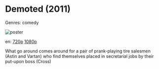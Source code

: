 # Demoted (2011)

Genres: comedy

![poster](http://image.tmdb.org/t/p/w500/c61itlMv06NBZLnHGYAXe36yo6B.jpg)

en:
  [720p](magnet:?xt=urn:btih:72E8AD29A1703229395F414EC940190CE8107720&tr=udp://glotorrents.pw:6969/announce&tr=udp://tracker.opentrackr.org:1337/announce&tr=udp://torrent.gresille.org:80/announce&tr=udp://tracker.openbittorrent.com:80&tr=udp://tracker.coppersurfer.tk:6969&tr=udp://tracker.leechers-paradise.org:6969&tr=udp://p4p.arenabg.ch:1337&tr=udp://tracker.internetwarriors.net:1337)
  [1080p](magnet:?xt=urn:btih:F4BD7D124FF9BECCC8BAF1E7D901EBE8ED5783CA&tr=udp://glotorrents.pw:6969/announce&tr=udp://tracker.opentrackr.org:1337/announce&tr=udp://torrent.gresille.org:80/announce&tr=udp://tracker.openbittorrent.com:80&tr=udp://tracker.coppersurfer.tk:6969&tr=udp://tracker.leechers-paradise.org:6969&tr=udp://p4p.arenabg.ch:1337&tr=udp://tracker.internetwarriors.net:1337)
  


What go around comes around for a pair of prank-playing tire salesmen (Astin and Vartan) who find themselves placed in secretarial jobs by their put-upon boss (Cross)